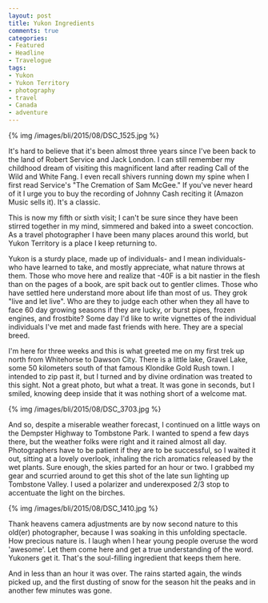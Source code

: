 ```yaml
---
layout: post
title: Yukon Ingredients 
comments: true
categories:
- Featured
- Headline
- Travelogue
tags:
- Yukon
- Yukon Territory
- photography
- travel
- Canada
- adventure
---
```


{% img /images/bli/2015/08/DSC_1525.jpg %}

It's hard to believe that it's been almost three years since I've been back to the land of Robert Service and Jack London. I can still remember my childhood dream of visiting this magnificent land after reading Call of the Wild and White Fang. I even recall shivers running down my spine when I first read Service's "The Cremation of Sam McGee." If you've never heard of it I urge you to buy the recording of Johnny Cash reciting it (Amazon Music sells it). It's a classic.

<!--more-->

This is now my fifth or sixth visit; I can't be sure since they have been stirred together in my mind, simmered and baked into a sweet concoction. As a travel photographer I have been many places around this world, but Yukon Territory is a place I keep returning to. 

Yukon is a sturdy place, made up of individuals- and I mean individuals- who have learned to take, and mostly appreciate,  what nature throws at them. Those who move here and realize that -40F is a bit nastier in the flesh than on the pages of a book, are spit back out to gentler climes. Those who have settled here understand more about life than most of us. They grok "live and let live". Who are they to judge each other when they all have to face 60 day growing seasons if they are lucky, or burst pipes, frozen engines, and frostbite? Some day I'd like to write vignettes of the individual individuals I've met and made fast friends with here. They are a special breed. 

I'm here for three weeks and this is what greeted me on my first trek up north from Whitehorse to Dawson City. There is a little lake, Gravel Lake, some 50 kilometers south of that famous Klondike Gold Rush town. I intended to zip past it, but I turned and by divine ordination was treated to this sight. Not a great photo, but what a treat. It was gone in seconds, but I smiled, knowing deep inside that it was nothing short of a welcome mat. 

{% img /images/bli/2015/08/DSC_3703.jpg %}

And so, despite a miserable weather forecast, I continued on a little ways on the Dempster Highway to Tombstone Park. I wanted to spend a few days there, but the weather folks were right and it rained almost all day. Photographers have to be patient if they are to be successful, so I waited it out, sitting at a lovely overlook, inhaling the rich aromatics released by the wet plants. Sure enough, the skies parted for an hour or two. I grabbed my gear and scurried around to get this shot of the late sun lighting up Tombstone Valley. I used a polarizer and underexposed 2/3 stop to accentuate the light on the birches. 

{% img /images/bli/2015/08/DSC_1410.jpg %}

Thank heavens camera adjustments are by now second nature to this old(er) photographer, because I was soaking in this unfolding spectacle. How precious nature is. I laugh when I hear young people overuse the word 'awesome'. Let them come here and get a true understanding of the word. Yukoners get it. That's the soul-filling ingredient that keeps them here.  

And in less than an hour it was over. The rains started again, the winds picked up, and the first dusting of snow for the season hit the peaks and in another few minutes was gone.  

